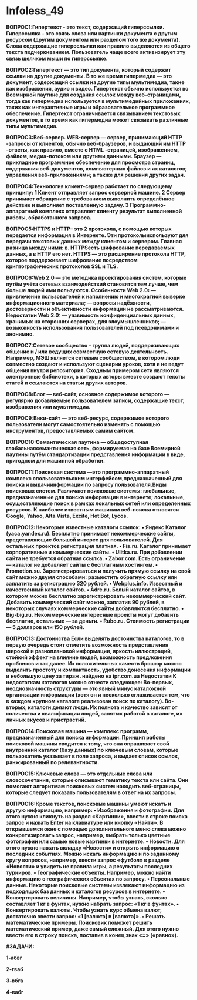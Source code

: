 # Infoless_49

**ВОПРОС1:Гипертекст - это текст, содержащий гиперссылки. Гиперссылка - это связь слова или картинки документа с другим ресурсом (другим документом или разделом того же документа). Слова содержащие гиперсслылки как правило выделяются из общего текста подчеркиванием. Пользователь чаще всего активизирует эту связь щелчком мыши по гиперссылке.**



**ВОПРОС2:Гипертекст — это тип документа, который содержит ссылки на другие документы. В то же время гипермедиа — это документ, содержащий ссылки на другие типы мультимедиа, такие как изображения, аудио и видео. Гипертекст обычно используется во Всемирной паутине для создания ссылок между веб-страницами, тогда как гипермедиа используется в мультимедийных приложениях, таких как интерактивные игры и образовательное программное обеспечение. Гипертекст ограничивается связыванием текстовых документов, в то время как гипермедиа может связывать различные типы мультимедиа.**



**ВОПРОС3:Веб-сервер. WEB-сервер — сервер, принимающий HTTP -запросы от клиентов, обычно веб-браузеров, и выдающий им HTTP -ответы, как правило, вместе с HTML -страницей, изображением, файлом, медиа-потоком или другими данными. Браузер — прикладное программное обеспечение для просмотра страниц, содержания веб-документов, компьютерных файлов и их каталогов; управления веб-приложениями; а также для решения других задач.**



**ВОПРОС4:Технология клиент-сервер работает по следующему принципу: 1 Клиент отправляет запрос серверной машине. 2 Сервер принимает обращение с требованием выполнить определённое действие и выполняет поставленную задачу. 3 Программно-аппаратный комплекс отправляет клиенту результат выполненной работы, обработанного запроса.**



**ВОПРОС5:HTTPS и HTTP– это 2 протокола, с помощью которых передается информация в Интернете. Эти протоколыиспользуют для передачи текстовых данных между клиентом и сервером. Главная разница между ними: в. HTTPSесть шифрование передаваемых данных, а в HTTP его нет. HTTPS — это расширение протокола HTTP, которое поддерживает шифрование посредством криптографических протоколов SSL и TLS.**



**ВОПРОС6:Web 2.0 — это методика проектирования систем, которые путём учёта сетевых взаимодействий становятся тем лучше, чем больше людей ими пользуются. Особенности Web 2.0: — привлечение пользователей к наполнению и многократной выверке информационного материала; — вопросы надёжности, достоверности и объективности информации не рассматриваются. Недостатки Web 2.0: — уязвимость конфиденциальных данных, хранимых на сторонних серверах, для злоумышленников; — возможность использования пользователей под псевдонимами и анонимно.**



**ВОПРОС7:Сетевое сообщество – группа людей, поддерживающих общение и / или ведущих совместную сетевую деятельность. Например, МЭШ является сетевым сообществом, в котором люди совместно создают и используют сценарии уроков, хотя и не ведут общения внутри репозитория. Сходным примером сети являются электронные библиотеки, в которых авторы вместе создают тексты статей и ссылаются на статьи других авторов.**



**ВОПРОС8:Блог — веб-сайт, основное содержимое которого — регулярно добавляемые пользователем записи, содержащие текст, изображения или мультимедиа.**



**ВОПРОС9:Вики-сайт — это веб-ресурс, содержимое которого пользователи могут самостоятельно изменять с помощью инструментов, предоставляемых самим сайтом.**



**ВОПРОС10:Семантическая паутина — общедоступная глобальнаясемантическая сеть, формируемая на базе Всемирной паутины путём стандартизации представления информации в виде, пригодном для машинной обработки.**



**ВОПРОС11:Поисковая система —это программно-аппаратный комплекс спользовательским интерфейсом,предназначенный для поиска и выдачиинформации по запросу пользователя.Виды поисковых систем. Различают поисковые системы: глобальные, предназначенные для поиска информации в интернете; локальные, осуществляющие поиск в рамках локальных сетей или определенных ресурсов. К наиболее известным машинам веб-поиска относятся Google, Yahoo, Alta Vista, Excite, Hot Bot, Lycos.**



**ВОПРОС12:Некоторые известные каталоги ссылок: • Яндекс Каталог (yaca.yandex.ru). Бесплатно принимает некоммерческие сайты, представляющие большой интерес для пользователей. Для остальных проектов регистрация платная. • Fis.ru. Каталог принимает корпоративные и коммерческие сайты. • Ulitka.ru. При добавлении сайта не требуется обратная ссылка. • Zabor.com. Есть ограничение — каталог не добавляет сайты с бесплатным хостингом. • Promotion.su. Зарегистрироваться и получить прямую ссылку на свой сайт можно двумя способами: разместить обратную ссылку или заплатить за регистрацию 320 рублей. • Webplus.info. Известный и качественный каталог сайтов. • Adre.ru. Белый каталог сайтов, в котором можно бесплатно зарегистрировать некоммерческий сайт. Добавить коммерческий сайт можно, заплатив 90 рублей, в некоторых случаях коммерческие сайты добавляются бесплатно. • Big-big.ru. Некоммерческие интересные проекты могут добавить бесплатно, остальные — за деньги. • Rubo.ru. Стоимость регистрации — 5 долларов или 150 рублей.**



**ВОПРОС13:Достоинства Если выделять достоинства каталогов, то в первую очередь стоит отметить возможность представления широкой и разноплановой информации, яркость иллюстраций, стойкий эффект на влияние людей, возможность предложения пробников и так далее. Из положительных качеств брошюр можно выделить простоту и компактность, удобство донесения информации и небольшую цену за тираж. найдено на ipr.com.ua Недостатки К недостаткам каталогов можно отнести следующее: Во-первых, неоднозначность структуры — это явный минус каталожной организации информации (хотя он и несколько сглаживается тем, что в каждом крупном каталоге реализован поиск по каталогу). Во-вторых, каталоги делают люди. Их полнота и качество зависят от количества и квалификации людей, занятых работой в каталоге, их личных вкусов и пристрастий.**



**ВОПРОС14:Поисковая машина — комплекс программ, предназначенный для поиска информации. Принцип работы поисковой машины сводится к тому, что она опрашивает свой внутренний каталог (базу данных) по ключевым словам, которые пользователь указывает в поле запроса, и выдает список ссылок, ранжированный по релевантности.**



**ВОПРОС15:Ключевые слова — это отдельные слова или словосочетания, которые описывают тематику текста или сайта. Они помогают алгоритмам поисковых систем находить веб-страницы, которые следует показать пользователям в ответ на их запросы.**



**ВОПРОС16:Кроме текстов, поисковые машины умеют искать и другую информацию, например: • Изображения и фотографии. Для этого нужно кликнуть на раздел «Картинки», ввести в строке поиска запрос и нажать Enter на клавиатуре или кнопку «Найти». В открывшемся окне с помощью дополнительного меню слева можно конкретизировать запрос, например, выбрать только цветные фотографии или самые новые картинки в интернете. • Новости. Для этого нужно нажать вкладку «Новости» и открыть информацию о последних событиях. Можно искать информацию и по заданному кругу вопросов, например, ввести запрос «футбол» в разделе «Новости» и увидеть не правила игры, а результаты последних турниров. • Географические объекты. Например, можно найти информацию о географических объектах по запросу. • Персональные данные. Некоторые поисковые системы извлекают информацию из подходящих баз данных и каталогов ресурсов в интернете. • Конвертировать величины. Например, чтобы узнать, сколько составляет 1 кг в фунтах, нужно набрать запрос: «1 кг в фунтах». • Конвертировать валюты. Чтобы узнать курс обмена валют, достаточно ввести запрос: «1 [валюта] в [валюта]». • Решать математические примеры. Поисковик поможет решить математический пример, даже самый сложный. Для этого нужно ввести его в строку поиска, поставив в конец знак «=» («равно»).**



**#ЗАДАЧИ:**



**1-абвг**



**2-гваб**



**3-вбга**



**4-вабг**








